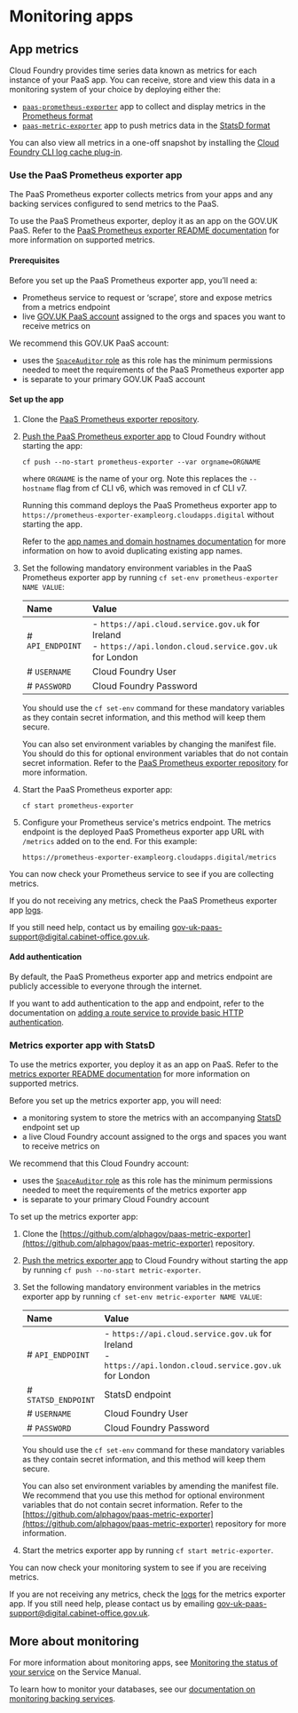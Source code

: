 # Monitoring apps

## App metrics

Cloud Foundry provides time series data known as metrics for each instance of your PaaS app. You can receive, store and view this data in a monitoring system of your choice by deploying either the:

- [`paas-prometheus-exporter`](https://github.com/alphagov/paas-prometheus-exporter) app to collect and display metrics in the [Prometheus format](https://prometheus.io/docs/introduction/overview)
- [`paas-metric-exporter`](https://github.com/alphagov/paas-metric-exporter) app to push metrics data in the [StatsD format](https://github.com/etsy/statsd/wiki)

You can also view all metrics in a one-off snapshot by installing the [Cloud Foundry CLI log cache plug-in](https://github.com/cloudfoundry/log-cache-cli#installing-plugin).

### Use the PaaS Prometheus exporter app

The PaaS Prometheus exporter collects metrics from your apps and any backing services configured to send metrics to the PaaS.

To use the PaaS Prometheus exporter, deploy it as an app on the GOV.UK PaaS. Refer to the [PaaS Prometheus exporter README documentation](https://github.com/alphagov/paas-prometheus-exporter/blob/master/README.md) for more information on supported metrics.

#### Prerequisites

Before you set up the PaaS Prometheus exporter app, you’ll need a:

- Prometheus service to request or ‘scrape’, store and expose metrics from a metrics endpoint
- live [GOV.UK PaaS account](https://docs.cloud.service.gov.uk/get_started.html#get-an-account) assigned to the orgs and spaces you want to receive metrics on

We recommend this GOV.UK PaaS account:

- uses the [`SpaceAuditor` role](/orgs_spaces_users.html#space-auditor) as this role has the minimum permissions needed to meet the requirements of the PaaS Prometheus exporter app
- is separate to your primary GOV.UK PaaS account

#### Set up the app

1. Clone the [PaaS Prometheus exporter repository](https://github.com/alphagov/paas-prometheus-exporter).

1. [Push the PaaS Prometheus exporter app](/deploying_apps.html#deploying-public-apps) to Cloud Foundry without starting the app:

	```
	cf push --no-start prometheus-exporter --var orgname=ORGNAME
	```

	where `ORGNAME` is the name of your org. Note this replaces the `--hostname` flag from cf CLI v6, which was removed in cf CLI v7.

	Running this command deploys the PaaS Prometheus exporter app to `https://prometheus-exporter-exampleorg.cloudapps.digital` without starting the app.

	Refer to the [app names and domain hostnames documentation](/deploying_apps.html#app-names-and-domain-hostname-clash) for more information on how to avoid duplicating existing app names.

1. Set the following mandatory environment variables in the PaaS Prometheus exporter app by running `cf set-env prometheus-exporter NAME VALUE`:

	|Name|Value|
	|:---|:---|
	|# `API_ENDPOINT`|- `https://api.cloud.service.gov.uk` for Ireland<br>- `https://api.london.cloud.service.gov.uk` for London|
	|# `USERNAME`|Cloud Foundry User|
	|# `PASSWORD`|Cloud Foundry Password|

	You should use the `cf set-env` command for these mandatory variables as they contain secret information, and this method will keep them secure.

	You can also set environment variables by changing the manifest file. You should do this for optional environment variables that do not contain secret information. Refer to the [PaaS Prometheus exporter repository](https://github.com/alphagov/paas-prometheus-exporter) for more information.

1. Start the PaaS Prometheus exporter app:

	```
	cf start prometheus-exporter
	```

1. Configure your Prometheus service's metrics endpoint. The metrics endpoint is the deployed PaaS Prometheus exporter app URL with `/metrics` added on to the end. For this example:

	```
	https://prometheus-exporter-exampleorg.cloudapps.digital/metrics
	```

You can now check your Prometheus service to see if you are collecting metrics.

If you do not receiving any metrics, check the PaaS Prometheus exporter app [logs](/monitoring_apps.html#logs).

If you still need help, contact us by emailing [gov-uk-paas-support@digital.cabinet-office.gov.uk](mailto:gov-uk-paas-support@digital.cabinet-office.gov.uk).

#### Add authentication

By default, the PaaS Prometheus exporter app and metrics endpoint are publicly accessible to everyone through the internet.

If you want to add authentication to the app and endpoint, refer to the documentation on [adding a route service to provide basic HTTP authentication](https://docs.cloud.service.gov.uk/deploying_services/route_services/#example-route-service-to-add-authentication).

### Metrics exporter app with StatsD

To use the metrics exporter, you deploy it as an app on PaaS. Refer to the [metrics exporter README documentation](https://github.com/alphagov/paas-metric-exporter/blob/master/README.md) for more information on supported metrics.

Before you set up the metrics exporter app, you will need:

- a monitoring system to store the metrics with an accompanying [StatsD](https://github.com/etsy/statsd/wiki) endpoint set up
- a live Cloud Foundry account assigned to the orgs and spaces you want to receive metrics on

We recommend that this Cloud Foundry account:

- uses the [`SpaceAuditor` role](/orgs_spaces_users.html#space-auditor) as this role has the minimum permissions needed to meet the requirements of the metrics exporter app
- is separate to your primary Cloud Foundry account

To set up the metrics exporter app:

1. Clone the [https://github.com/alphagov/paas-metric-exporter](https://github.com/alphagov/paas-metric-exporter) repository.
1. [Push the metrics exporter app](/deploying_apps.html#deploying-public-apps) to Cloud Foundry without starting the app by running `cf push --no-start metric-exporter`.
1. Set the following mandatory environment variables in the metrics exporter app by running `cf set-env metric-exporter NAME VALUE`:

	|Name|Value|
	|:---|:---|
	|# `API_ENDPOINT`|- `https://api.cloud.service.gov.uk` for Ireland<br>- `https://api.london.cloud.service.gov.uk` for London|
	|# `STATSD_ENDPOINT`|StatsD endpoint|
	|# `USERNAME`|Cloud Foundry User|
	|# `PASSWORD`|Cloud Foundry Password|

	You should use the `cf set-env` command for these mandatory variables as they contain secret information, and this method will keep them secure.

	You can also set environment variables by amending the manifest file. We recommend that you use this method for optional environment variables that do not contain secret information. Refer to the [https://github.com/alphagov/paas-metric-exporter](https://github.com/alphagov/paas-metric-exporter) repository for more information.

1. Start the metrics exporter app by running `cf start metric-exporter`.

You can now check your monitoring system to see if you are receiving metrics.

If you are not receiving any metrics, check the [logs](/monitoring_apps.html#logs) for the metrics exporter app. If you still need help, please contact us by emailing [gov-uk-paas-support@digital.cabinet-office.gov.uk](mailto:gov-uk-paas-support@digital.cabinet-office.gov.uk).

## More about monitoring

For more information about monitoring apps, see [Monitoring the status of your service](https://www.gov.uk/service-manual/technology/monitoring-the-status-of-your-service) on the Service Manual.

To learn how to monitor your databases, see our [documentation on monitoring backing services](/monitoring_services.html).
